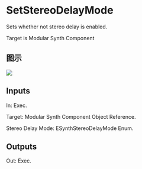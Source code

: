 # SetStereoDelayMode

Sets whether not stereo delay is enabled.

Target is Modular Synth Component

## 图示

![]($-20221218-21084952.png)

## Inputs

In: Exec.

Target: Modular Synth Component Object Reference.

Stereo Delay Mode: ESynthStereoDelayMode Enum.  

## Outputs

Out: Exec.

